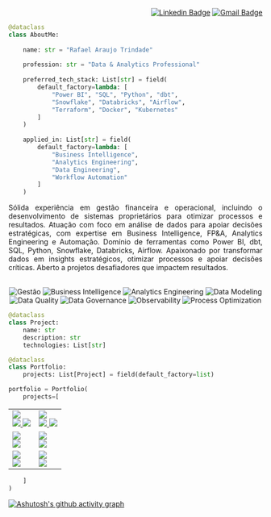 <div align="right">

[![Linkedin Badge](https://img.shields.io/badge/-LinkedIn-2B5482?style=flat-square&logo=LinkedIn&logoColor=fffff&link=https://www.linkedin.com/in/rafatrindade/)](https://www.linkedin.com/in/rafatrindade/)
[![Gmail Badge](https://img.shields.io/badge/-rafatrindade.exe@gmail.com-2B5482?style=flat-square&logo=Gmail&logoColor=fff&link=mailto:rafatrindade.exe@gmail.com)](mailto:rafatrindade.exe@gmail.com)

</div>

```python
@dataclass
class AboutMe:
  
    name: str = "Rafael Araujo Trindade"
    
    profession: str = "Data & Analytics Professional"
    
    preferred_tech_stack: List[str] = field(
        default_factory=lambda: [
            "Power BI", "SQL", "Python", "dbt", 
            "Snowflake", "Databricks", "Airflow",
            "Terraform", "Docker", "Kubernetes"
        ]
    )
    
    applied_in: List[str] = field(
        default_factory=lambda: [
            "Business Intelligence",
            "Analytics Engineering",
            "Data Engineering",
            "Workflow Automation"
        ]
    )
```

<div align="justify">
Sólida experiência em gestão financeira e operacional, incluindo o desenvolvimento de sistemas proprietários para otimizar processos e resultados. Atuação com foco em análise de dados para apoiar decisões estratégicas, com expertise em Business Intelligence, FP&A, Analytics Engineering e Automação. Domínio de ferramentas como Power BI, dbt, SQL, Python, Snowflake, Databricks, Airflow. Apaixonado por transformar dados em insights estratégicos, otimizar processos e apoiar decisões críticas. Aberto a projetos desafiadores que impactem resultados.
</div>

</br>

<div align="center">

![Gestão](https://img.shields.io/badge/-Gestão-2B5482?style=flat-square)
![Business Intelligence](https://img.shields.io/badge/-Business%20Intelligence-2B5482?style=flat-square)
![Analytics Engineering](https://img.shields.io/badge/-Analytics%20Engineering-2B5482?style=flat-square)
![Data Modeling](https://img.shields.io/badge/-Data%20Modeling-2B5482?style=flat-square)
![Data Quality](https://img.shields.io/badge/-Data%20Quality-2B5482?style=flat-square)
![Data Governance](https://img.shields.io/badge/-Data%20Governance-2B5482?style=flat-square)
![Observability](https://img.shields.io/badge/-Observability-2B5482?style=flat-square)
![Process Optimization](https://img.shields.io/badge/-Process%20Optimization-2B5482?style=flat-square)

</div>

```python
@dataclass
class Project:
    name: str
    description: str
    technologies: List[str]

@dataclass
class Portfolio:
    projects: List[Project] = field(default_factory=list)

portfolio = Portfolio(
    projects=[
```

<div align="center">
  
<table border="0" cellspacing="0" cellpadding="0" style="border-collapse: collapse; border: none;">
  <tr>
    <td width="50%" valign="top" style="border: none;">
      <a href="https://github.com/rafa-trindade/bi-rafatrindade">
        <img src="https://github-readme-stats.vercel.app/api/pin/?username=rafa-trindade&repo=bi-rafatrindade&theme=github_dark_dimmed&show_owner=false&description_lines_count=2&bg_color=151B23" />
      </a><br>
      <div align="left">
        <a href="https://github.com/rafa-trindade/bi-rafatrindade">
          <img src="https://img.shields.io/badge/-Projeto-2B5482?style=flat-square&logo=github&logoColor=fff" />
        </a>
        <a href="https://bi-rafatrindade.streamlit.app/">
          <img src="https://img.shields.io/badge/-Live-2B5482?style=flat-square&logo=streamlit&logoColor=fff" />
        </a>
      </div>
    </td>
    <td width="50%" valign="top" style="border: none;">
      <a href="https://github.com/rafa-trindade/b2b-grupotamburi">
        <img src="https://github-readme-stats.vercel.app/api/pin/?username=rafa-trindade&repo=b2b-grupotamburi&theme=github_dark_dimmed&show_owner=false&description_lines_count=2&bg_color=151B23" />
      </a><br>
      <div align="left">
        <a href="https://github.com/rafa-trindade/b2b-grupotamburi">
          <img src="https://img.shields.io/badge/-Projeto-2B5482?style=flat-square&logo=github&logoColor=fff" />
        </a>
        <a href="https://mh-grupotamburi.streamlit.app/">
          <img src="https://img.shields.io/badge/-Live-2B5482?style=flat-square&logo=streamlit&logoColor=fff" />
        </a>
      </div>
    </td>
  </tr>

  <tr>
    <td width="50%" valign="top" style="border: none;">
      <a href="https://github.com/rafa-trindade/pdp-hospedagem">
        <img src="https://github-readme-stats.vercel.app/api/pin/?username=rafa-trindade&repo=pdp-hospedagem&theme=github_dark_dimmed&show_owner=false&description_lines_count=2&bg_color=151B23" />
      </a><br>
      <div align="left">
        <a href="https://github.com/rafa-trindade/pdp-hospedagem">
          <img src="https://img.shields.io/badge/-Projeto-2B5482?style=flat-square&logo=github&logoColor=fff" />
        </a>
      </div>
    </td>
    <td width="50%" valign="top" style="border: none;">
      <a href="https://github.com/rafa-trindade/controle-contas">
        <img src="https://github-readme-stats.vercel.app/api/pin/?username=rafa-trindade&repo=controle-contas&theme=github_dark_dimmed&show_owner=false&description_lines_count=2&bg_color=151B23" />
      </a><br>
      <div align="left">
        <a href="https://github.com/rafa-trindade/controle-contas">
          <img src="https://img.shields.io/badge/-Projeto-2B5482?style=flat-square&logo=github&logoColor=fff" />
        </a>
      </div>
    </td>
  </tr>

  <tr>
    <td width="50%" valign="top" style="border: none;">
      <a href="https://github.com/rafa-trindade/web-embritania">
        <img src="https://github-readme-stats.vercel.app/api/pin/?username=rafa-trindade&repo=web-embritania&theme=github_dark_dimmed&show_owner=false&description_lines_count=2&bg_color=151B23" />
      </a><br>
      <div align="left">
        <a href="https://github.com/rafa-trindade/web-embritania">
          <img src="https://img.shields.io/badge/-Projeto-2B5482?style=flat-square&logo=github&logoColor=fff" />
        </a>
      </div>
    </td>
    <td width="50%" valign="top" style="border: none;">
      <a href="https://github.com/rafa-trindade/datafaker-rafatrindade">
        <img src="https://github-readme-stats.vercel.app/api/pin/?username=rafa-trindade&repo=datafaker-rafatrindade&theme=github_dark_dimmed&show_owner=false&description_lines_count=2&bg_color=151B23" />
      </a><br>
      <div align="left">
        <a href="https://github.com/rafa-trindade/datafaker-rafatrindade">
          <img src="https://img.shields.io/badge/-Projeto-2B5482?style=flat-square&logo=github&logoColor=fff" />
        </a>
      </div>
    </td>
  </tr>
</table>


<!--[![Rafa Trindade](https://github-readme-stats.vercel.app/api/pin/?username=rafa-trindade&repo=rafa-trindade&theme=github_dark_dimmed&show_owner=false&description_lines_count=2&bg_color=151B23)](https://github.com/rafa-trindade/rafa-trindade)-->


</div>

```python
    ]
)
```

[![Ashutosh's github activity graph](https://github-readme-activity-graph.vercel.app/graph?username=rafa-trindade&theme=react&hide_border=true&hide_title=false&radius=10&height=350&bg_color=151B23&line=2c5a95&point=2B5482)](https://github.com/ashutosh00710/github-readme-activity-graph)
